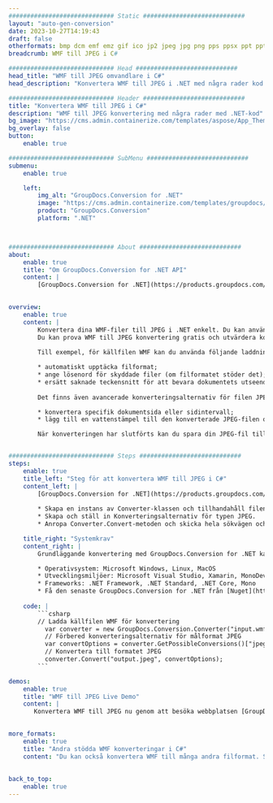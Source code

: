 ```yaml
---
############################# Static ############################
layout: "auto-gen-conversion"
date: 2023-10-27T14:19:43
draft: false
otherformats: bmp dcm emf emz gif ico jp2 jpeg jpg png pps ppsx ppt pptx psb psd svg svgz tga tif tiff webp wmf wmz
breadcrumb: WMF till JPEG i C#

############################# Head ############################
head_title: "WMF till JPEG omvandlare i C#"
head_description: "Konvertera WMF till JPEG i .NET med några rader kod. Använd GroupDocs Document Conversion API för att konvertera över 160 filformat."

############################# Header ############################
title: "Konvertera WMF till JPEG i C#"
description: "WMF till JPEG konvertering med några rader med .NET-kod"
bg_image: "https://cms.admin.containerize.com/templates/aspose/App_Themes/V3/images/bg/header1.png"
bg_overlay: false
button:
    enable: true

############################# SubMenu ############################
submenu:
    enable: true

    left:
        img_alt: "GroupDocs.Conversion for .NET"
        image: "https://cms.admin.containerize.com/templates/groupdocs/images/product-logos/90x90-noborder/groupdocs-conversion-net.png"
        product: "GroupDocs.Conversion"
        platform: ".NET"



############################# About ############################
about:
    enable: true
    title: "Om GroupDocs.Conversion for .NET API"
    content: |
        [GroupDocs.Conversion for .NET](https://products.groupdocs.com/conversion/net/) kan användas för att konvertera Microsoft Word, Excel, PowerPoint, PDF, Visio och andra format. GroupDocs.Conversion är ett fristående API som är lämpligt för back-end och interna system där hög prestanda krävs. Det beror inte på någon programvara som Microsoft eller Open Office.
    

overview:
    enable: true
    content: |
        Konvertera dina WMF-filer till JPEG i .NET enkelt. Du kan använda bara ett par C# kodrader i valfri plattform som du vill, som - Windows, Linux, macOS.
        Du kan prova WMF till JPEG konvertering gratis och utvärdera konverteringsresultatens kvalitet. Tillsammans med enkla filkonverteringsscenarier kan du prova mer avancerade alternativ för att ladda källfilen WMF och för att spara resultatet JPEG. 
        
        Till exempel, för källfilen WMF kan du använda följande laddningsalternativ:

        * automatiskt upptäcka filformat;
        * ange lösenord för skyddade filer (om filformatet stöder det);
        * ersätt saknade teckensnitt för att bevara dokumentets utseende.
        
        Det finns även avancerade konverteringsalternativ för filen JPEG:

        * konvertera specifik dokumentsida eller sidintervall;
        * lägg till en vattenstämpel till den konverterade JPEG-filen och många fler.

        När konverteringen har slutförts kan du spara din JPEG-fil till den lokala filsökvägen eller någon tredje parts lagring som FTP, Amazon S3, Google Drive, Dropbox etc. Observera - för att konvertera WMF till {{ TO}} det finns inget behov av någon ytterligare programvara installerad - som MS Office, Open Office, Adobe Acrobat Reader etc.


############################# Steps ############################
steps:
    enable: true
    title_left: "Steg för att konvertera WMF till JPEG i C#"
    content_left: |
        [GroupDocs.Conversion for .NET](https://products.groupdocs.com/conversion/net/) gör det enkelt för utvecklare att konvertera en WMF-fil till JPEG med några rader kod.
        
        * Skapa en instans av Converter-klassen och tillhandahåll filen WMF med den fullständiga sökvägen
        * Skapa och ställ in Konverteringsalternativ för typen JPEG.
        * Anropa Converter.Convert-metoden och skicka hela sökvägen och formatet (JPEG) som en parameter

    title_right: "Systemkrav"
    content_right: |
        Grundläggande konvertering med GroupDocs.Conversion for .NET kan göras med bara några enkla steg. Våra API:er stöds på alla större plattformar och operativsystem. Innan du kör koden nedan, se till att du har följande förutsättningar installerade på ditt system.

        * Operativsystem: Microsoft Windows, Linux, MacOS
        * Utvecklingsmiljöer: Microsoft Visual Studio, Xamarin, MonoDevelop
        * Frameworks: .NET Framework, .NET Standard, .NET Core, Mono
        * Få den senaste GroupDocs.Conversion for .NET från [Nuget](https://www.nuget.org/packages/groupdocs.conversion)
         
    code: |
        ```csharp    
        // Ladda källfilen WMF för konvertering
          var converter = new GroupDocs.Conversion.Converter("input.wmf");
          // Förbered konverteringsalternativ för målformat JPEG
          var convertOptions = converter.GetPossibleConversions()["jpeg"].ConvertOptions;
          // Konvertera till formatet JPEG
          converter.Convert("output.jpeg", convertOptions);
        ```

demos:
    enable: true
    title: "WMF till JPEG Live Demo"
    content: |
       Konvertera WMF till JPEG nu genom att besöka webbplatsen [GroupDocs.Conversion App](https://products.groupdocs.app/conversion/family). Onlinedemo har följande fördelar
          

more_formats:
    enable: true
    title: "Andra stödda WMF konverteringar i C#"
    content: "Du kan också konvertera WMF till många andra filformat. Se listan nedan."
       
       
back_to_top:
    enable: true
---
```

